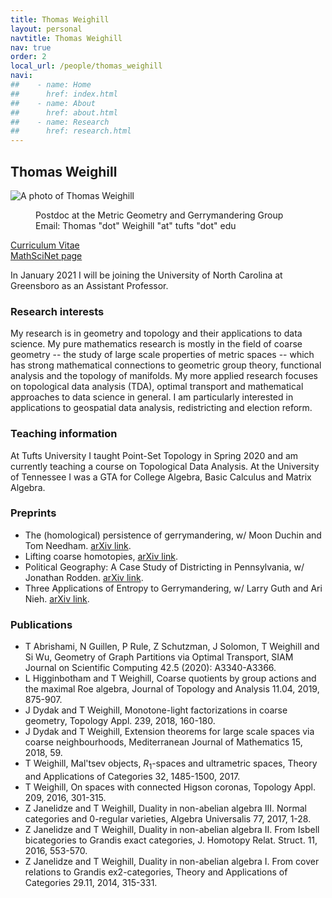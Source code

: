 ```yaml
---
title: Thomas Weighill
layout: personal
navtitle: Thomas Weighill
nav: true
order: 2
local_url: /people/thomas_weighill
navi:
##    - name: Home
##      href: index.html
##    - name: About
##      href: about.html
##    - name: Research
##      href: research.html
---
```


## Thomas Weighill

<dl class="bio-list">
    <dt class="bio__img-container">
        <img
            src="/uploads/weighill.jpg"
            class="bio__img"
            alt="A photo of Thomas Weighill"
        />
    </dt>
    <dd class="bio__body">
        <!-- <h2>Thomas Weighill</h2> -->
        <p>Postdoc at the Metric Geometry and Gerrymandering Group<br>
           Email: Thomas "dot" Weighill "at" tufts "dot" edu
        </p>
    </dd>
</dl>


[Curriculum Vitae](TWeighill_CV.pdf) <br>
[MathSciNet page](http://www.ams.org/mathscinet/search/publications.html?pg1=INDI&s1=1068911)

In January 2021 I will be joining the University of North Carolina at Greensboro as an Assistant Professor.

### Research interests

My research is in geometry and topology and their applications to data science. My pure mathematics research is mostly in the field of coarse geometry -- the study of large scale properties of metric spaces -- which has strong mathematical connections to geometric group theory, functional analysis and the topology of manifolds. My more applied research focuses on topological data analysis (TDA), optimal transport and mathematical approaches to data science in general. I am particularly interested in applications to geospatial data analysis, redistricting and election reform.


### Teaching information

At Tufts University I taught Point-Set Topology in Spring 2020 and am currently teaching a course on Topological Data Analysis. At the University of Tennessee I was a GTA for College Algebra, Basic Calculus and Matrix Algebra. 

### Preprints

* The (homological) persistence of gerrymandering, w/ Moon Duchin and Tom Needham. [arXiv link](https://arxiv.org/abs/2007.02390).
* Lifting coarse homotopies, [arXiv link](https://arxiv.org/abs/1903.06084).
* Political Geography: A Case Study of Districting in Pennsylvania, w/ Jonathan Rodden. [arXiv link](https://arxiv.org/abs/2010.14608).
* Three Applications of Entropy to Gerrymandering, w/ Larry Guth and Ari Nieh. [arXiv link](https://arxiv.org/abs/2010.14972).

### Publications

* T Abrishami, N Guillen, P Rule, Z Schutzman, J Solomon, T Weighill and Si Wu, Geometry of Graph Partitions via Optimal Transport, SIAM Journal on Scientific Computing 42.5 (2020): A3340-A3366.
* L Higginbotham and T Weighill, Coarse quotients by group actions and the maximal Roe algebra, Journal of Topology and Analysis 11.04, 2019, 875-907.
* J Dydak and T Weighill, Monotone-light factorizations in coarse geometry, Topology Appl. 239, 2018, 160-180.
* J Dydak and T Weighill, Extension theorems for large scale spaces via coarse neighbourhoods, Mediterranean Journal of Mathematics 15, 2018, 59.
* T Weighill, Mal'tsev objects, $R_1$-spaces and ultrametric spaces, Theory and Applications of Categories 32, 1485-1500, 2017.
* T Weighill, On spaces with connected Higson coronas, Topology Appl. 209, 2016, 301-315.
* Z Janelidze and T Weighill, Duality in non-abelian algebra III. Normal categories and 0-regular varieties, Algebra Universalis 77, 2017, 1-28.
* Z Janelidze and T Weighill, Duality in non-abelian algebra II. From Isbell bicategories to Grandis exact categories, J. Homotopy Relat. Struct. 11, 2016, 553-570.
* Z Janelidze and T Weighill, Duality in non-abelian algebra I. From cover relations to Grandis ex2-categories, Theory and Applications of Categories 29.11, 2014, 315-331.

